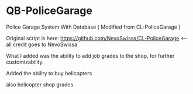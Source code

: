 # QB-PoliceGarage
Police Garage System With Database ( Modified from CL-PoliceGarage )

Original script is here: https://github.com/NevoSwissa/CL-PoliceGarage <-- all credit goes to NevoSwissa

What I added was the ability to add job grades to the shop, for further customizability. 

Added the ability to buy helicopters

also helicopter shop grades
